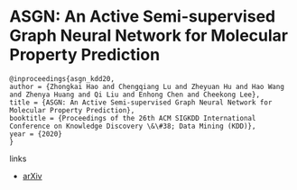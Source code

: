 # ASGN: An Active Semi-supervised Graph Neural Network for Molecular Property Prediction

```
@inproceedings{asgn_kdd20,
author = {Zhongkai Hao and Chengqiang Lu and Zheyuan Hu and Hao Wang and Zhenya Huang and Qi Liu and Enhong Chen and Cheekong Lee},
title = {ASGN: An Active Semi-supervised Graph Neural Network for Molecular Property Prediction},
booktitle = {Proceedings of the 26th ACM SIGKDD International Conference on Knowledge Discovery \&\#38; Data Mining (KDD)},
year = {2020}
}
```

links
- [arXiv](https://arxiv.org/abs/2007.03196)
